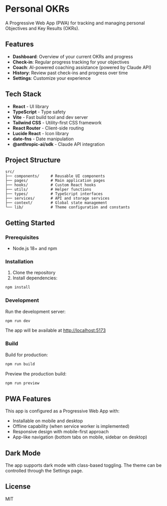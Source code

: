 # Personal OKRs

A Progressive Web App (PWA) for tracking and managing personal Objectives and Key Results (OKRs).

## Features

- **Dashboard**: Overview of your current OKRs and progress
- **Check-in**: Regular progress tracking for your objectives
- **Coach**: AI-powered coaching assistance (powered by Claude API)
- **History**: Review past check-ins and progress over time
- **Settings**: Customize your experience

## Tech Stack

- **React** - UI library
- **TypeScript** - Type safety
- **Vite** - Fast build tool and dev server
- **Tailwind CSS** - Utility-first CSS framework
- **React Router** - Client-side routing
- **Lucide React** - Icon library
- **date-fns** - Date manipulation
- **@anthropic-ai/sdk** - Claude API integration

## Project Structure

```
src/
├── components/     # Reusable UI components
├── pages/          # Main application pages
├── hooks/          # Custom React hooks
├── utils/          # Helper functions
├── types/          # TypeScript interfaces
├── services/       # API and storage services
├── context/        # Global state management
└── lib/            # Theme configuration and constants
```

## Getting Started

### Prerequisites

- Node.js 18+ and npm

### Installation

1. Clone the repository
2. Install dependencies:

```bash
npm install
```

### Development

Run the development server:

```bash
npm run dev
```

The app will be available at [http://localhost:5173](http://localhost:5173)

### Build

Build for production:

```bash
npm run build
```

Preview the production build:

```bash
npm run preview
```

## PWA Features

This app is configured as a Progressive Web App with:
- Installable on mobile and desktop
- Offline capability (when service worker is implemented)
- Responsive design with mobile-first approach
- App-like navigation (bottom tabs on mobile, sidebar on desktop)

## Dark Mode

The app supports dark mode with class-based toggling. The theme can be controlled through the Settings page.

## License

MIT
